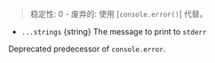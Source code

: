 <!-- YAML
added: v0.3.0
deprecated: v0.11.3
-->

> 稳定性: 0 - 废弃的: 使用 [`console.error()`] 代替。

* `...strings` {string} The message to print to `stderr`

Deprecated predecessor of `console.error`.

